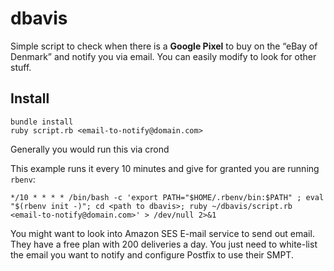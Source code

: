 # dbavis

Simple script to check when there is a <b>Google Pixel</b> to buy on the “eBay of Denmark” and notify you via email. You can easily modify to look for other stuff.

## Install

```
bundle install
ruby script.rb <email-to-notify@domain.com>
```

Generally you would run this via crond

This example runs it every 10 minutes and give for granted you are running `rbenv`:
```
*/10 * * * * /bin/bash -c 'export PATH="$HOME/.rbenv/bin:$PATH" ; eval "$(rbenv init -)"; cd <path to dbavis>; ruby ~/dbavis/script.rb <email-to-notify@domain.com>' > /dev/null 2>&1
```

You might want to look into Amazon SES E-mail service to send out email. They have a free plan with 200 deliveries a day. You just need to white-list the email you want to notify and configure Postfix to use their SMPT.


